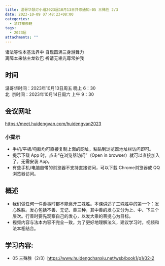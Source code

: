 ```yaml
---
title: 温哥华慧灯小组2023届10月13日共修通知-05 三殊胜 2/3
date: 2023-10-09 07:48:23+08:00
categories:
  - 慧灯禅修班
tags:
  - 2023届
attachments: ""
---
```

诸法等性本基法界中 自现圆满三身游舞力  
离障本来怙主龙钦巴 祈请无垢光尊常护我


## 时间

温哥华时间：2023年10月13日周五 晚上 6：30  
北  京时间：2023年10月14日周六 上午 9：30

## 会议网址

<https://meet.huidengvan.com/huidengvan2023>
### 小提示
- 手机/平板/电脑均可直接复制上面的网址，粘贴到浏览器地址栏访问即可。
- 提示下载 App 时，点击“在浏览器访问”（Open in browser）就可以直接加入了，无需安装 App。
- 有些手机/电脑自带的浏览器不支持直接访问，可以下载 Chrome浏览器或 QQ浏览器访问。
## 概述 
- 我们做任何一件善事时都不能离开三殊胜。本课讲述了三殊胜中的第一个：发心殊胜。发心包括不善、无记、善三种，其中善的发心又分为上、中、下三个层次。行善时要先观察自己的发心，以发大乘的菩提心为目标。
- 视频内容与法本内容不完全一致，为了更好地理解法义，建议学习时，视频和法本相结合。 
## 学习内容:
- 05 三殊胜（2/3）<https://www.huidengchanxiu.net/wsb/book1/p1/02-2>
